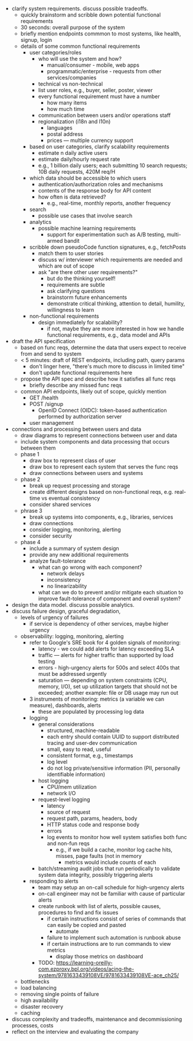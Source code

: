 - clarify system requirements. discuss possible tradeoffs.
  - quickly brainstorm and scribble down potential functional requirements
  - 30 seconds: overall purpose of the system
  - briefly mention endpoints commmon to most systems, like health, signup, login
  - details of some common functional requirements
    - user categories/roles
      - who will use the system and how?
        - manual/consumer - mobile, web apps
        - programmatic/enterprise - requests from other services/companies
      - technical vs non-technical
      - list user roles, e.g., buyer, seller, poster, viewer
      - every functional requirement must have a number
        - how many items
        - how much time
      - communication between users and/or operations staff
      - regionalization (i18n and l10n)
        - languages
        - postal address
        - prices — multiple currency support
    - based on user categories, clarify scalability requirements
      - estimate n daily active users
      - estimate daily/hourly request rate
      - e.g., 1 billion daily users; each submitting 10 search requests; 10B daily requests, 420M req/H
    - which data should be accessible to which users
      - authentication/authorization roles and mechanisms
      - contents of the response body for API content
      - how often is data retrieved?
        - e.g., real-time, monthly reports, another frequency
    - search
      - possible use cases that involve search
    - analytics
      - possible machine learning requirements
        - support for experimentation such as A/B testing, multi-armed bandit
    - scribble down pseudoCode function signatures, e.g., fetchPosts
      - match them to user stories
      - discuss w/ interviewer which requirements are needed and which are out of scope
      - ask "are there other user requirements?"
        - but do the thinking yourself!
        - requirements are subtle
        - ask clarifying questions
        - brainstorm future enhancements
        - demonstrate critical thinking, attention to detail, humility, willingness to learn
    - non-functional requirements
      - design immediately for scalability?
        - if not, maybe they are more interested in how we handle functional requirements, e.g., data model and APIs
- draft the API specification
  - based on func reqs, determine the data that users expect to receive from and send to system
  - < 5 minutes: draft of REST endpoints, including path, query params
    - don't linger here, "there's much more to discuss in limited time"
    - don't update functional requirements here
  - propose the API spec and describe how it satisfies all func reqs
    - briefly describe any missed func reqs
  - common API endpoints, likely out of scope, quickly mention
    - GET /health
    - POST /signup
      - OpenID Connect (OIDC): token-based authentication performed by authorization server
    - user management
- connections and processing between users and data
  - draw diagrams to represent connections between user and data
  - include system components and data processing that occurs between them
  - phase 1
    - draw box to represent class of user
    - draw box to represent each system that serves the func reqs
    - draw connections between users and systems
  - phase 2
    - break up request processing and storage
    - create different designs based on non-functional reqs, e.g. real-time vs eventual consistency
    - consider shared services
  - phrase 3
    - break up systems into components, e.g., libraries, services
    - draw connections
    - consider logging, monitoring, alerting
    - consider security
  - phase 4
    - include a summary of system design
    - provide any new additional requirements
    - analyze fault-tolerance
      - what can go wrong with each component?
        - network delays
        - inconsistency
        - no linearizability
      - what can we do to prevent and/or mitigate each situation to improve fault-tolerance of component and overall system?
- design the data model. discuss possible analytics.
- discuss failure design, graceful degradation,
  - levels of urgency of failures
    - if service is dependency of other services, maybe higher urgency
  - observability: logging, monitoring, alerting
    - refer to Google's SRE book for 4 golden signals of monitoring:
      - latency - we could add alerts for latency exceeding SLA
      - traffic — alerts for higher traffic than supported by load testing
      - errors - high-urgency alerts for 500s and select 400s that must be addressed urgently
      - saturation — depending on system constraints (CPU, memory, I/O), set up utilization targets that should not be exceeded; another example: file or DB usage may run out 
    - 3 instruments of monitoring: metrics (a variable we can measure), dashboards, alerts
      - these are populated by processing log data
    - logging
      - general considerations
        - structured, machine-readable
        - each entry should contain UUID to support distributed tracing and user-dev communication
        - small, easy to read, useful
        - consistent format, e.g., timestamps
        - log level
        - do not log private/sensitive information (PII, personally identifiable information)
      - host logging
        - CPU/mem utilization
        - network I/O
      - request-level logging
        - latency
        - source of request
        - request path, params, headers, body
        - HTTP status code and response body
        - errors
        - log events to monitor how well system satisfies both func and non-fun reqs
          - e.g., if we build a cache, monitor log cache hits, misses, page faults (not in memory
            - metrics would include counts of each
      - batch/streaming audit jobs that run periodically to validate system data integrity, possibly triggering alerts
    - responding to alerts
      - team may setup an on-call schedule for high-urgency alerts
      - on-call engineer may not be familiar with cause of particular alerts
      - create runbook with list of alerts, possible causes, procedures to find and fix issues
        - if certain instructions consist of series of commands that can easily be copied and pasted
          - automate
        - failure to implement such automation is runbook abuse
        - if certain instructions are to run commands to view metrics
          - display those metrics on dashboard
      - TODO: https://learning-oreilly-com.ezproxy.bpl.org/videos/acing-the-system/9781633439108VE/9781633439108VE-ace_ch25/
  - bottlenecks
  - load balancing
  - removing single points of failure
  - high availability
  - disaster recovery
  - caching
- discuss complexity and tradeoffs, maintenance and decommissioning processes, costs
- reflect on the interview and evaluating the company
